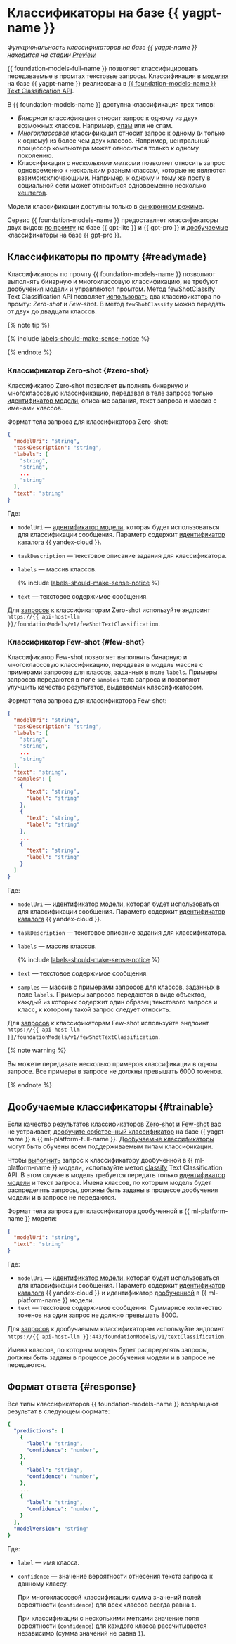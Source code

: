 # Классификаторы на базе {{ yagpt-name }}

_Функциональность классификаторов на базе {{ yagpt-name }} находится на стадии [Preview](../../../overview/concepts/launch-stages.md)._


{{ foundation-models-full-name }} позволяет классифицировать передаваемые в промтах текстовые запросы. Классификация в [моделях](./models.md) на базе {{ yagpt-name }} реализована в [{{ foundation-models-name }} Text Classification API](../../text-classification/api-ref/index.md).

В {{ foundation-models-name }} доступна классификация трех типов:
* _Бинарная_ классификация относит запрос к одному из двух возможных классов. Например, [спам](https://ru.wikipedia.org/wiki/Спам) или не спам.
* _Многоклассовая_ классификация относит запрос к одному (и только к одному) из более чем двух классов. Например, центральный процессор компьютера может относиться только к одному поколению.
* Классификация _с несколькими метками_ позволяет относить запрос одновременно к нескольким разным классам, которые не являются взаимоисключающими. Например, к одному и тому же посту в социальной сети может относиться одновременно несколько [хештегов](https://ru.wikipedia.org/wiki/Хештег).

Модели классификации доступны только в [синхронном режиме](../index.md#working-mode).

Сервис {{ foundation-models-name }} предоставляет классификаторы двух видов: [по промту](#readymade) на базе {{ gpt-lite }} и {{ gpt-pro }} и [дообучаемые](#trainable) классификаторы на базе {{ gpt-pro }}.

## Классификаторы по промту {#readymade}

Классификаторы по промту {{ foundation-models-name }} позволяют выполнять бинарную и многоклассовую классификацию, не требуют дообучения модели и управляются промтом. Метод [fewShotClassify](../../text-classification/api-ref/TextClassification/fewShotClassify.md) Text Classification API позволяет [использовать](../../operations/classifier/readymade.md) два классификатора по промту: _Zero-shot_ и _Few-shot_. В метод `fewShotClassify` можно передать от двух до двадцати классов.

{% note tip %}

{% include [labels-should-make-sense-notice](../../../_includes/foundation-models/classifier/labels-should-make-sense-notice.md) %}

{% endnote %}

### Классификатор Zero-shot {#zero-shot}

Классификатор Zero-shot позволяет выполнять бинарную и многоклассовую классификацию, передавая в теле запроса только [идентификатор модели](./models.md), описание задания, текст запроса и массив с именами классов.

Формат тела запроса для классификатора Zero-shot:

```json
{
  "modelUri": "string",
  "taskDescription": "string",
  "labels": [
    "string",
    "string",
    ...
    "string"
  ],
  "text": "string"
}
```

Где:
* `modelUri` — [идентификатор модели](./models.md), которая будет использоваться для классификации сообщения. Параметр содержит [идентификатор каталога](../../../resource-manager/operations/folder/get-id.md) {{ yandex-cloud }}.
* `taskDescription` — текстовое описание задания для классификатора.
* `labels` — массив классов.

    {% include [labels-should-make-sense-notice](../../../_includes/foundation-models/classifier/labels-should-make-sense-notice.md) %}

* `text` — текстовое содержимое сообщения.

Для [запросов](../../operations/classifier/readymade.md) к классификаторам Zero-shot используйте эндпоинт `https://{{ api-host-llm }}/foundationModels/v1/fewShotTextClassification`.


### Классификатор Few-shot {#few-shot}

Классификатор Few-shot позволяет выполнять бинарную и многоклассовую классификацию, передавая в модель массив с примерами запросов для классов, заданных в поле `labels`. Примеры запросов передаются в поле `samples` тела запроса и позволяют улучшить качество результатов, выдаваемых классификатором.

Формат тела запроса для классификатора Few-shot:

```json
{
  "modelUri": "string",
  "taskDescription": "string",
  "labels": [
    "string",
    "string",
    ...
    "string"
  ],
  "text": "string",
  "samples": [
    {
      "text": "string",
      "label": "string"
    },
    {
      "text": "string",
      "label": "string"
    },
    ...
    {
      "text": "string",
      "label": "string"
    }
  ]
}
```

Где:
* `modelUri` — [идентификатор модели](./models.md), которая будет использоваться для классификации сообщения. Параметр содержит [идентификатор каталога](../../../resource-manager/operations/folder/get-id.md) {{ yandex-cloud }}.
* `taskDescription` — текстовое описание задания для классификатора.
* `labels` — массив классов.

    {% include [labels-should-make-sense-notice](../../../_includes/foundation-models/classifier/labels-should-make-sense-notice.md) %}

* `text` — текстовое содержимое сообщения.
* `samples` — массив с примерами запросов для классов, заданных в поле `labels`. Примеры запросов передаются в виде объектов, каждый из которых содержит один образец текстового запроса и класс, к которому такой запрос следует относить.

Для [запросов](../../operations/classifier/readymade.md) к классификаторам Few-shot используйте эндпоинт `https://{{ api-host-llm }}/foundationModels/v1/fewShotTextClassification`.

{% note warning %}

Вы можете передавать несколько примеров классификации в одном запросе. Все примеры в запросе не должны превышать 6000 токенов.

{% endnote %}

## Дообучаемые классификаторы {#trainable}

Если качество результатов классификаторов [Zero-shot](#zero-shot) и [Few-shot](#few-shot) вас не устраивает, [дообучите собственный классификатор](../../../datasphere/tutorials/yagpt-tuning-classifier.md) на базе {{ yagpt-name }} в {{ ml-platform-full-name }}. [Дообучаемые классификаторы](../../../datasphere/concepts/models/foundation-models.md#classifier-training) могут быть обучены всем поддерживаемым типам классификации.

Чтобы [выполнить](../../operations/classifier/additionally-trained.md) запрос к классификатору дообученной в {{ ml-platform-name }} модели, используйте метод [classify](../../text-classification/api-ref/TextClassification/classify.md) Text Classification API. В этом случае в модель требуется передать только [идентификатор модели](./models.md) и текст запроса. Имена классов, по которым модель будет распределять запросы, должны быть заданы в процессе дообучения модели и в запросе не передаются.

Формат тела запроса для классификатора дообученной в {{ ml-platform-name }} модели:

```json
{
  "modelUri": "string",
  "text": "string"
}
```

Где:
* `modelUri` — [идентификатор модели](./models.md), которая будет использоваться для классификации сообщения. Параметр содержит [идентификатор каталога](../../../resource-manager/operations/folder/get-id.md) {{ yandex-cloud }} и идентификатор [дообученной](../../../datasphere/concepts/models/foundation-models.md#classifier-training) в {{ ml-platform-name }} модели.
* `text` — текстовое содержимое сообщения. Суммарное количество токенов на один запрос не должно превышать 8000.

Для [запросов](../../operations/classifier/additionally-trained.md) к дообучаемым классификаторам используйте эндпоинт `https://{{ api-host-llm }}:443/foundationModels/v1/textClassification`.

Имена классов, по которым модель будет распределять запросы, должны быть заданы в процессе дообучения модели и в запросе не передаются.


## Формат ответа {#response}

Все типы классификаторов {{ foundation-models-name }} возвращают результат в следующем формате:

```yaml
{
  "predictions": [
    {
      "label": "string",
      "confidence": "number",
    },
    {
      "label": "string",
      "confidence": "number",
    },
    ...
    {
      "label": "string",
      "confidence": "number",
    }
  ],
  "modelVersion": "string"
}
```

Где:
* `label` — имя класса.
* `confidence` — значение вероятности отнесения текста запроса к данному классу.

    При многоклассовой классификации сумма значений полей вероятности (`confidence`) для всех классов всегда равна `1`.

    При классификации с несколькими метками значение поля вероятности (`confidence`) для каждого класса рассчитывается независимо (сумма значений не равна `1`).